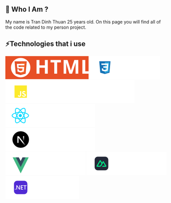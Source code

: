 ## 🤔 Who I Am ?
My name is Tran Dinh Thuan 25 years old. On this page you will find all of the code related to my person project.

## ⚡Technologies that i use
![HTML5](./assets/html.svg) ![CSS3](./assets/css.svg) ![JAVASCRIPT](./assets/javascript.svg) ![REACT](./assets/react.svg) ![NEXT.JS](./assets/nextjs.svg) ![VUE](./assets/vuejs.svg) ![NUXT](./assets/nuxtjs.svg) ![DOTNET](./assets/dotnet.svg) 

<!--
**tdthuan0112/tdthuan0112** is a ✨ _special_ ✨ repository because its `README.md` (this file) appears on your GitHub profile.

Here are some ideas to get you started:

- 🔭 I’m currently working on ...
- 🌱 I’m currently learning ...
- 👯 I’m looking to collaborate on ...
- 🤔 I’m looking for help with ...
- 💬 Ask me about ...
- 📫 How to reach me: ...
- 😄 Pronouns: ...
- ⚡ Fun fact: ...
-->
